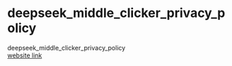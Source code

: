 # deepseek_middle_clicker_privacy_policy
deepseek_middle_clicker_privacy_policy
<br>
<a href="https://saitamatechno.github.io/deepseek_middle_clicker_privacy_policy/">[website link](https://saitamatechno.github.io/deepseek_middle_clicker_privacy_policy/)</a>
